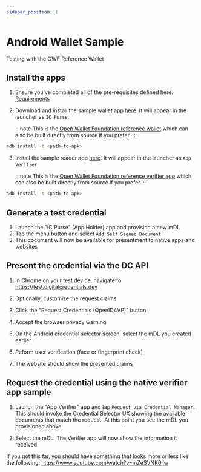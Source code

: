```yaml
---
sidebar_position: 1
---
```


# Android Wallet Sample

Testing with the OWF Reference Wallet

## Install the apps

1. Ensure you've completed all of the pre-requisites defined here: [Requirements](/requirements/requirements.md)

2. Download and install the sample wallet app [here](appholder-wallet-debug.apk). It will appear in the launcher as `IC Purse`.

   :::note
   This is the [Open Wallet Foundation reference wallet](https://github.com/openwallet-foundation-labs/identity-credential/tree/main/appholder) which can also be built directly from source if you prefer.
   :::

```bash
adb install -t <path-to-apk>
```

3. Install the sample reader app [here](appverifier-debug.apk). It will appear in the launcher as `App Verifier`.

   :::note
   This is the [Open Wallet Foundation reference verifier app](https://github.com/openwallet-foundation-labs/identity-credential/tree/main/appverifier) which can also be built directly from source if you prefer.
   :::

```bash
adb install -t <path-to-apk>
```

## Generate a test credential

1. Launch the "IC Purse" (App Holder) app and provision a new mDL
2. Tap the menu button and select `Add Self Signed Document`
3. This document will now be available for presentment to native apps and websites

## Present the credential via the DC API

1. In Chrome on your test device, navigate to https://test.digitalcredentials.dev

2. Optionally, customize the request claims

3. Click the "Request Credentials (OpenID4VP)" button

4. Accept the browser privacy warning

5. On the Android credential selector screen, select the mDL you created earlier

6. Peform user verification (face or fingerprint check)

7. The website should show the presented claims

## Request the credential using the native verifier app sample

1. Launch the "App Verifier" app and tap `Request via Credential Manager`. This should invoke the Credential Selector UX showing the available documents that match the request. At this point you see the mDL you provisioned above.

2. Select the mDL. The Verifier app will now show the information it received.

If you got this far, you should have something that looks more or less like the following: https://www.youtube.com/watch?v=mZeSVNK0jlw
